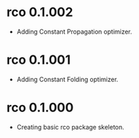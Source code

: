 # rco 0.1.002

* Adding Constant Propagation optimizer.

# rco 0.1.001

* Adding Constant Folding optimizer.

# rco 0.1.000

* Creating basic rco package skeleton.
